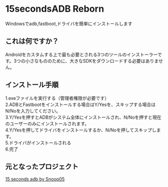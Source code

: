 # 15secondsADB Reborn
Windowsでadb,fastboot,ドライバを簡単にインストールします

## これは何ですか？
Androidをカスタムする上で最も必要とされる3つのツールのインストーラーです。3つの小さなもののために、大きなSDKをダウンロードする必要はありません。

## インストール手順
1.exeファイルを実行する（管理者権限が必要です）<br>
2.ADBとFastbootをインストールする場合はY/Yesを、スキップする場合はN/Noを入力してください。<br>
3.Y/Yesを押すとADBがシステム全体にインストールされ、N/Noを押すと現在のユーザーのみにインストールされます。<br>
4.Y/Yesを押してドライバをインストールするか、N/Noを押してスキップします。<br>
5.ドライバがインストールされる<br>
6.完了<br>

## 元となったプロジェクト<br>
[15 seconds adb by Snoop05](https://forum.xda-developers.com/t/official-tool-windows-adb-fastboot-and-drivers-15-seconds-adb-installer-v1-4-3.2588979/#post-48915118)
